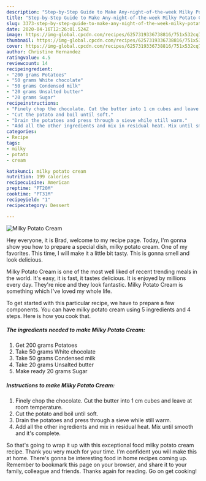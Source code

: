 ```yaml
---
description: "Step-by-Step Guide to Make Any-night-of-the-week Milky Potato Cream"
title: "Step-by-Step Guide to Make Any-night-of-the-week Milky Potato Cream"
slug: 3373-step-by-step-guide-to-make-any-night-of-the-week-milky-potato-cream
date: 2020-04-16T12:26:01.524Z
image: https://img-global.cpcdn.com/recipes/6257319336738816/751x532cq70/milky-potato-cream-recipe-main-photo.jpg
thumbnail: https://img-global.cpcdn.com/recipes/6257319336738816/751x532cq70/milky-potato-cream-recipe-main-photo.jpg
cover: https://img-global.cpcdn.com/recipes/6257319336738816/751x532cq70/milky-potato-cream-recipe-main-photo.jpg
author: Christine Hernandez
ratingvalue: 4.5
reviewcount: 14
recipeingredient:
- "200 grams Potatoes"
- "50 grams White chocolate"
- "50 grams Condensed milk"
- "20 grams Unsalted butter"
- "20 grams Sugar"
recipeinstructions:
- "Finely chop the chocolate. Cut the butter into 1 cm cubes and leave at room temperature."
- "Cut the potato and boil until soft."
- "Drain the potatoes and press through a sieve while still warm."
- "Add all the other ingredients and mix in residual heat. Mix until smooth and it&#39;s complete."
categories:
- Recipe
tags:
- milky
- potato
- cream

katakunci: milky potato cream 
nutrition: 199 calories
recipecuisine: American
preptime: "PT20M"
cooktime: "PT31M"
recipeyield: "1"
recipecategory: Dessert

---
```



![Milky Potato Cream](https://img-global.cpcdn.com/recipes/6257319336738816/751x532cq70/milky-potato-cream-recipe-main-photo.jpg)

Hey everyone, it is Brad, welcome to my recipe page. Today, I'm gonna show you how to prepare a special dish, milky potato cream. One of my favorites. This time, I will make it a little bit tasty. This is gonna smell and look delicious.



Milky Potato Cream is one of the most well liked of recent trending meals in the world. It's easy, it is fast, it tastes delicious. It is enjoyed by millions every day. They're nice and they look fantastic. Milky Potato Cream is something which I've loved my whole life.


To get started with this particular recipe, we have to prepare a few components. You can have milky potato cream using 5 ingredients and 4 steps. Here is how you cook that.

<!--inarticleads1-->

##### The ingredients needed to make Milky Potato Cream:

1. Get 200 grams Potatoes
1. Take 50 grams White chocolate
1. Take 50 grams Condensed milk
1. Take 20 grams Unsalted butter
1. Make ready 20 grams Sugar




<!--inarticleads2-->

##### Instructions to make Milky Potato Cream:

1. Finely chop the chocolate. Cut the butter into 1 cm cubes and leave at room temperature.
1. Cut the potato and boil until soft.
1. Drain the potatoes and press through a sieve while still warm.
1. Add all the other ingredients and mix in residual heat. Mix until smooth and it&#39;s complete.




So that's going to wrap it up with this exceptional food milky potato cream recipe. Thank you very much for your time. I'm confident you will make this at home. There's gonna be interesting food in home recipes coming up. Remember to bookmark this page on your browser, and share it to your family, colleague and friends. Thanks again for reading. Go on get cooking!
